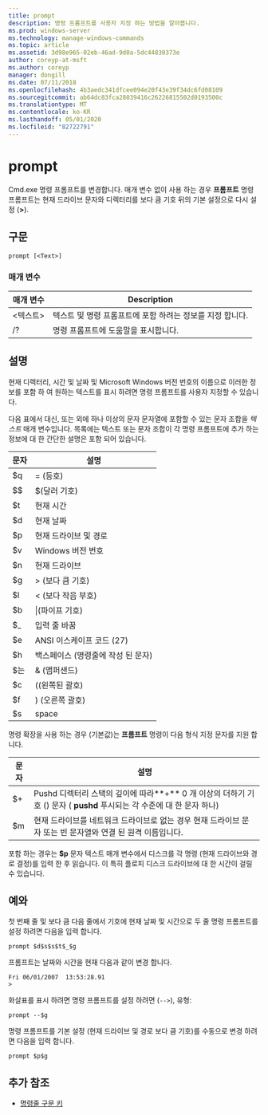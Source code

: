 ```yaml
---
title: prompt
description: 명령 프롬프트를 사용자 지정 하는 방법을 알아봅니다.
ms.prod: windows-server
ms.technology: manage-windows-commands
ms.topic: article
ms.assetid: 3d98e965-02eb-46ad-9d0a-5dc44830373e
author: coreyp-at-msft
ms.author: coreyp
manager: dongill
ms.date: 07/11/2018
ms.openlocfilehash: 4b3aedc341dfcee094e20f43e39f34dc6fd08109
ms.sourcegitcommit: ab64dc83fca28039416c26226815502d0193500c
ms.translationtype: MT
ms.contentlocale: ko-KR
ms.lasthandoff: 05/01/2020
ms.locfileid: "82722791"
---
```

# <a name="prompt"></a>prompt



Cmd.exe 명령 프롬프트를 변경합니다. 매개 변수 없이 사용 하는 경우 **프롬프트** 명령 프롬프트는 현재 드라이브 문자와 디렉터리를 보다 큼 기호 뒤의 기본 설정으로 다시 설정 (**>**).



## <a name="syntax"></a>구문

```
prompt [<Text>]
```

### <a name="parameters"></a>매개 변수

|매개 변수|Description|
|---------|-----------|
|\<텍스트>|텍스트 및 명령 프롬프트에 포함 하려는 정보를 지정 합니다.|
|/?|명령 프롬프트에 도움말을 표시합니다.|

## <a name="remarks"></a>설명

현재 디렉터리, 시간 및 날짜 및 Microsoft Windows 버전 번호의 이름으로 이러한 정보를 포함 하 여 원하는 텍스트를 표시 하려면 명령 프롬프트를 사용자 지정할 수 있습니다.

다음 표에서 대신, 또는 외에 하나 이상의 문자 문자열에 포함할 수 있는 문자 조합을 *텍스트* 매개 변수입니다. 목록에는 텍스트 또는 문자 조합이 각 명령 프롬프트에 추가 하는 정보에 대 한 간단한 설명은 포함 되어 있습니다.  

| 문자 |                                 설명                                 |
|-----------|-----------------------------------------------------------------------------|
|    $q     |                               = (등호)                                |
|    $$     |                               $(달러 기호)                               |
|    $t     |                                현재 시간                                 |
|    $d     |                                현재 날짜                                 |
|    $p     |                           현재 드라이브 및 경로                            |
|    $v     |                           Windows 버전 번호                            |
|    $n     |                                현재 드라이브                                |
|    $g     |                            > (보다 큼 기호)                            |
|    $l     |                             < (보다 작음 부호)                              |
|    $b     |                              \|(파이프 기호)                               |
|    $_     |                               입력 줄 바꿈                                |
|    $e     |                         ANSI 이스케이프 코드 (27)                          |
|    $h     | 백스페이스 (명령줄에 작성 된 문자) |
|    $는     |                                & (앰퍼샌드)                                |
|    $c     |                            ((왼쪽된 괄호)                             |
|    $f     |                            ) (오른쪽 괄호)                            |
|    $s     |                                    space                                    |

명령 확장을 사용 하는 경우 (기본값)는 **프롬프트** 명령이 다음 형식 지정 문자를 지원 합니다.  

|문자|설명|
|---------|-----------|
|$+|Pushd 디렉터리 스택의 깊이에 따라**+** 0 개 이상의 더하기 기호 () 문자 ( **pushd** 푸시되는 각 수준에 대 한 문자 하나)|
|$m|현재 드라이브를 네트워크 드라이브로 없는 경우 현재 드라이브 문자 또는 빈 문자열와 연결 된 원격 이름입니다.|

포함 하는 경우는 **$p** 문자 텍스트 매개 변수에서 디스크를 각 명령 (현재 드라이브와 경로 결정)를 입력 한 후 읽습니다. 이 특히 플로피 디스크 드라이브에 대 한 시간이 걸릴 수 있습니다.

## <a name="examples"></a><a name="BKMK_examples"></a>예와

첫 번째 줄 및 보다 큼 다음 줄에서 기호에 현재 날짜 및 시간으로 두 줄 명령 프롬프트를 설정 하려면 다음을 입력 합니다.
```
prompt $d$s$s$t$_$g 
```
프롬프트는 날짜와 시간을 현재 다음과 같이 변경 합니다.
```
Fri 06/01/2007  13:53:28.91
>
```
화살표를 표시 하려면 명령 프롬프트를 설정 하려면 (`-->`), 유형:
```
prompt --$g
```
명령 프롬프트를 기본 설정 (현재 드라이브 및 경로 보다 큼 기호)를 수동으로 변경 하려면 다음을 입력 합니다.
```
prompt $p$g
```

## <a name="additional-references"></a>추가 참조

- [명령줄 구문 키](command-line-syntax-key.md)
